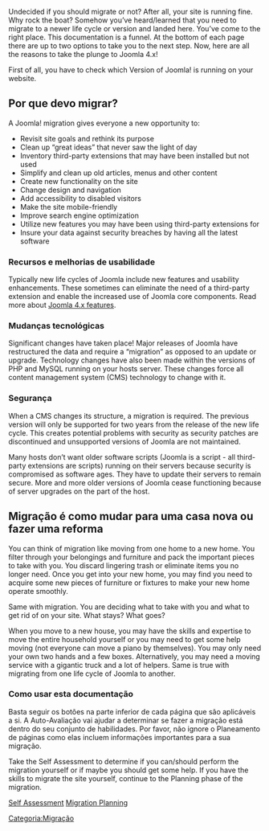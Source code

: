 <!-- Filename: Why_Migrate / Display title: Por que migrar -->

Undecided if you should migrate or not? After all, your site is running
fine. Why rock the boat? Somehow you’ve heard/learned that you need to
migrate to a newer life cycle or version and landed here. You’ve come to
the right place. This documentation is a funnel. At the bottom of each
page there are up to two options to take you to the next step. Now, here
are all the reasons to take the plunge to Joomla 4.x!

First of all, you have to check which  Version of
Joomla!
is running on your website.

## Por que devo migrar?

A Joomla! migration gives everyone a new opportunity to:

- Revisit site goals and rethink its purpose
- Clean up “great ideas” that never saw the light of day
- Inventory third-party extensions that may have been installed but not
  used
- Simplify and clean up old articles, menus and other content
- Create new functionality on the site
- Change design and navigation
- Add accessibility to disabled visitors
- Make the site mobile-friendly
- Improve search engine optimization
- Utilize new features you may have been using third-party extensions
  for
- Insure your data against security breaches by having all the latest
  software

### Recursos e melhorias de usabilidade

Typically new life cycles of Joomla include new features and usability
enhancements. These sometimes can eliminate the need of a third-party
extension and enable the increased use of Joomla core components. Read
more about <a href="https://www.joomla.org/4/" class="external text"
target="_blank" rel="noreferrer noopener">Joomla 4.x features</a>.

### Mudanças tecnológicas

Significant changes have taken place! Major releases of Joomla have
restructured the data and require a “migration” as opposed to an update
or upgrade. Technology changes have also been made within the versions
of PHP and MySQL running on your hosts server. These changes force all
content management system (CMS) technology to change with it.

### Segurança

When a CMS changes its structure, a migration is required. The previous
version will only be supported for two years from the release of the new
life cycle. This creates potential problems with security as security
patches are discontinued and unsupported versions of Joomla are not
maintained.

Many hosts don’t want older software scripts (Joomla is a script - all
third-party extensions are scripts) running on their servers because
security is compromised as software ages. They have to update their
servers to remain secure. More and more older versions of Joomla cease
functioning because of server upgrades on the part of the host.

## Migração é como mudar para uma casa nova ou fazer uma reforma

You can think of migration like moving from one home to a new home. You
filter through your belongings and furniture and pack the important
pieces to take with you. You discard lingering trash or eliminate items
you no longer need. Once you get into your new home, you may find you
need to acquire some new pieces of furniture or fixtures to make your
new home operate smoothly.

Same with migration. You are deciding what to take with you and what to
get rid of on your site. What stays? What goes?

When you move to a new house, you may have the skills and expertise to
move the entire household yourself or you may need to get some help
moving (not everyone can move a piano by themselves). You may only need
your own two hands and a few boxes. Alternatively, you may need a moving
service with a gigantic truck and a lot of helpers. Same is true with
migrating from one life cycle of Joomla to another.

### Como usar esta documentação

Basta seguir os botões na parte inferior de cada página que são
aplicáveis a si. A Auto-Avaliação vai ajudar a determinar se fazer a
migração está dentro do seu conjunto de habilidades. Por favor, não
ignore o Planeamento de páginas como elas incluem informações
importantes para a sua migração.

Take the Self Assessment to determine if you can/should perform the
migration yourself or if maybe you should get some help. If you have the
skills to migrate the site yourself, continue to the Planning phase of
the migration.

<a href="https://docs.joomla.org/Migration_Step_by_Step_Self_Assessment"
id="content-button" class="button expand success">Self Assessment</a>
<a href="https://docs.joomla.org/Planning_for_Migration"
id="content-button" class="button expand">Migration Planning</a>

<a
href="https://docs.joomla.org/index.php?title=Categoria:Migra%C3%A7%C3%A3o&amp;action=edit&amp;redlink=1"
class="new"
title="Categoria:Migração (page does not exist)">Categoria:Migração</a>
